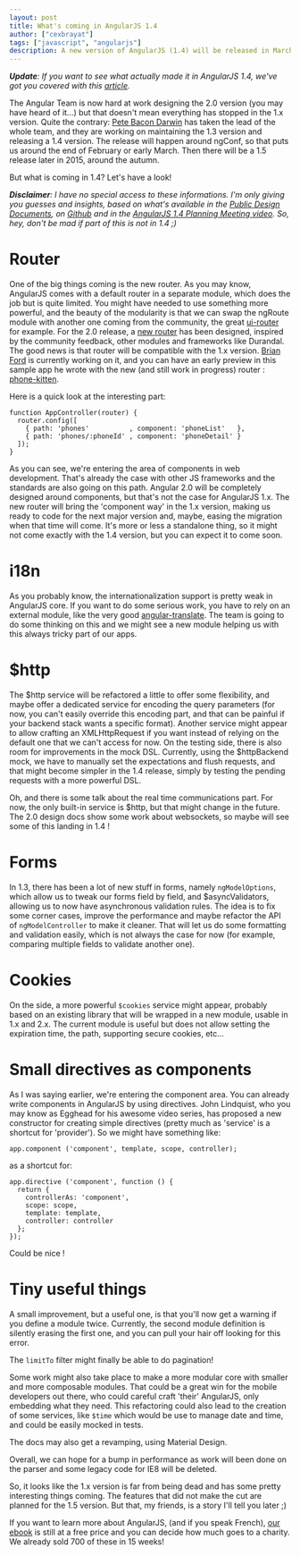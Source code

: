 ```yaml
---
layout: post
title: What's coming in AngularJS 1.4
author: ["cexbrayat"]
tags: ["javascript", "angularjs"]
description: A new version of AngularJS (1.4) will be released in March next year. Let's have a look at its shiny new features!
---
```


*__Update__: If you want to see what actually made it in AngularJS 1.4, we've got you covered with this [article](/2015/07/21/what-is-new-angularjs-1.4/).*

The Angular Team is now hard at work designing the 2.0 version (you may have heard of it...) but that doesn't mean everything has stopped in the 1.x version. Quite the contrary: [Pete Bacon Darwin](https://twitter.com/petebd) has taken the lead of the whole team, and they are working on maintaining the 1.3 version and releasing a 1.4 version. The release will happen around ngConf, so that puts us around the end of February or early March. Then there will be a 1.5 release later in 2015, around the autumn.

But what is coming in 1.4? Let's have a look!

*__Disclaimer__: I have no special access to these informations. I'm only giving you guesses and insights, based on what's available in the [Public Design Documents](https://drive.google.com/drive/u/1/#folders/0BxgtL8yFJbacQmpCc1NMV3d5dnM/0BxgtL8yFJbacUnUxc3l5aTZrbVk/0B7Ovm8bUYiUDZkNjZ0NscWlaODg), on [Github](https://github.com/angular/angular.js/labels/1.4-candidate) and in the [AngularJS 1.4 Planning Meeting video](https://www.youtube.com/watch?v=Uae9_8aFo-o&feature). So, hey, don't be mad if part of this is not in 1.4 ;)*

# Router

One of the big things coming is the new router. As you may know, AngularJS comes with a default router in a separate module, which does the job but is quite limited. You might have needed to use something more powerful, and the beauty of the modularity is that we can swap the ngRoute module with another one coming from the community, the great [ui-router](https://github.com/angular-ui/ui-router) for example. For the 2.0 release, a [new router](https://github.com/angular/router) has been designed, inspired by the community feedback, other modules and frameworks like Durandal. The good news is that router will be compatible with the 1.x version. [Brian Ford](https://twitter.com/briantford) is currently working on it, and you can have an early preview in this sample app he wrote with the new (and still work in progress) router : [phone-kitten](https://github.com/btford/phone-kitten).

Here is a quick look at the interesting part:

    function AppController(router) {
      router.config([
        { path: 'phones'          , component: 'phoneList'   },
        { path: 'phones/:phoneId' , component: 'phoneDetail' }
      ]);
    }

As you can see, we're entering the area of components in web development. That's already the case with other JS frameworks and the standards are also going on this path. Angular 2.0 will be completely designed around components, but that's not the case for AngularJS 1.x. The new router will bring the 'component way' in the 1.x version, making us ready to code for the next major version and, maybe, easing the migration when that time will come. It's more or less a standalone thing, so it might not come exactly with the 1.4 version, but you can expect it to come soon.

# i18n

As you probably know, the internationalization support is pretty weak in AngularJS core. If you want to do some serious work, you have to rely on an external module, like the very good [angular-translate](http://angular-translate.github.io/). The team is going to do some thinking on this and we might see a new module helping us with this always tricky part of our apps.

# $http

The $http service will be refactored a little to offer some flexibility, and maybe offer a dedicated service for encoding the query parameters (for now, you can't easily override this encoding part, and that can be painful if your backend stack wants a specific format). Another service might appear to allow crafting an XMLHttpRequest if you want instead of relying on the default one that we can't access for now. On the testing side, there is also room for improvements in the mock DSL. Currently, using the $httpBackend mock, we have to manually set the expectations and flush requests, and that might become simpler in the 1.4 release, simply by testing the pending requests with a more powerful DSL.

Oh, and there is some talk about the real time communications part. For now, the only built-in service is $http, but that might change in the future. The 2.0 design docs show some work about websockets, so maybe will see some of this landing in 1.4 !

# Forms

In 1.3, there has been a lot of new stuff in forms, namely `ngModelOptions`, which allow us to tweak our forms field by field, and $asyncValidators, allowing us to now have asynchronous validation rules. The idea is to fix some corner cases, improve the performance and maybe refactor the API of `ngModelController` to make it cleaner. That will let us do some formatting and validation easily, which is not always the case for now (for example, comparing multiple fields to validate another one).

# Cookies

On the side, a more powerful `$cookies` service might appear, probably based on an existing library that will be wrapped in a new module, usable in 1.x and 2.x. The current module is useful but does not allow setting the expiration time, the path, supporting secure cookies, etc...

# Small directives as components

As I was saying earlier, we're entering the component area. You can already write components in AngularJS by using directives. John Lindquist, who you may know as Egghead for his awesome video series, has proposed a new constructor for creating simple directives (pretty much as 'service' is a shortcut for 'provider'). So we might have something like:

    app.component ('component', template, scope, controller);

as a shortcut for:

    app.directive ('component', function () {
      return {
        controllerAs: 'component',
        scope: scope,
        template: template,
        controller: controller
      };
    });

Could be nice !

# Tiny useful things

A small improvement, but a useful one, is that you'll now get a warning if you define a module twice. Currently, the second module definition is silently erasing the first one, and you can pull your hair off looking for this error.

The `limitTo` filter might finally be able to do pagination!

Some work might also take place to make a more modular core with smaller and more composable modules. That could be a great win for the mobile developers out there, who could careful craft 'their' AngularJS, only embedding what they need. This refactoring could also lead to the creation of some services, like `$time` which would be use to manage date and time, and could be easily mocked in tests.

The docs may also get a revamping, using Material Design.

Overall, we can hope for a bump in performance as work will been done on the parser and some legacy code for IE8 will be deleted.


So, it looks like the 1.x version is far from being dead and has some pretty interesting things coming. The features that did not make the cut are planned for the 1.5 version. But that, my friends, is a story I'll tell you later ;)

If you want to learn more about AngularJS, (and if you speak French), [our ebook](https://books.ninja-squad.com) is still at a free price and you can decide how much goes to a charity. We already sold 700 of these in 15 weeks!
